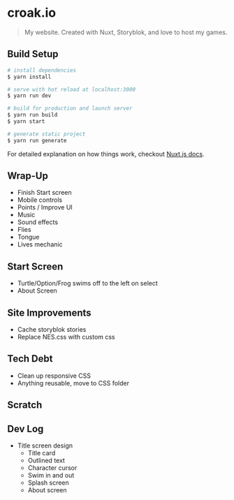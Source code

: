 # croak.io

> My website. Created with Nuxt, Storyblok, and love to host my games.

## Build Setup

``` bash
# install dependencies
$ yarn install

# serve with hot reload at localhost:3000
$ yarn run dev

# build for production and launch server
$ yarn run build
$ yarn start

# generate static project
$ yarn run generate
```

For detailed explanation on how things work, checkout [Nuxt.js docs](https://nuxtjs.org).

## Wrap-Up

* Finish Start screen
* Mobile controls
* Points / Improve UI
* Music
* Sound effects
* Flies
* Tongue
* Lives mechanic

## Start Screen

* Turtle/Option/Frog swims off to the left on select
* About Screen

## Site Improvements

* Cache storyblok stories
* Replace NES.css with custom css

## Tech Debt

* Clean up responsive CSS
* Anything reusable, move to CSS folder

## Scratch

## Dev Log

* Title screen design
  * Title card
  * Outlined text
  * Character cursor
  * Swim in and out
  * Splash screen
  * About screen